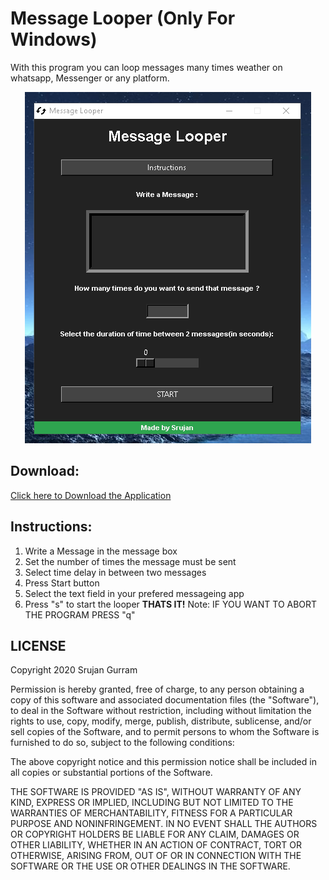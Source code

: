 # Message Looper (Only For Windows)
With this program you can loop messages many times weather on whatsapp, Messenger or any platform.

<p align="center">
  
<img src="./interface.png"/>

</p>

## Download:
<a href="https://github.com/Royal-lobster/messagelooper-Python/raw/master/dist/MessageLooper%20(SETUP).exe">Click here to Download the Application</a>

## Instructions:
1. Write a Message in the message box
2. Set the number of times the message must be sent
3. Select time delay in between two messages
4. Press Start button
5. Select the text field in your prefered messageing app
6. Press "s" to start the looper
**THATS IT!**
Note: IF YOU WANT TO ABORT THE PROGRAM PRESS "q" 

## LICENSE
Copyright 2020 Srujan Gurram

Permission is hereby granted, free of charge, to any person obtaining a copy of this software and associated documentation files (the "Software"), to deal in the Software without restriction, including without limitation the rights to use, copy, modify, merge, publish, distribute, sublicense, and/or sell copies of the Software, and to permit persons to whom the Software is furnished to do so, subject to the following conditions:

The above copyright notice and this permission notice shall be included in all copies or substantial portions of the Software.

THE SOFTWARE IS PROVIDED "AS IS", WITHOUT WARRANTY OF ANY KIND, EXPRESS OR IMPLIED, INCLUDING BUT NOT LIMITED TO THE WARRANTIES OF MERCHANTABILITY, FITNESS FOR A PARTICULAR PURPOSE AND NONINFRINGEMENT. IN NO EVENT SHALL THE AUTHORS OR COPYRIGHT HOLDERS BE LIABLE FOR ANY CLAIM, DAMAGES OR OTHER LIABILITY, WHETHER IN AN ACTION OF CONTRACT, TORT OR OTHERWISE, ARISING FROM, OUT OF OR IN CONNECTION WITH THE SOFTWARE OR THE USE OR OTHER DEALINGS IN THE SOFTWARE.
